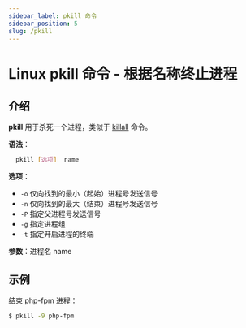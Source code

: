 ```yaml
---
sidebar_label: pkill 命令
sidebar_position: 5
slug: /pkill
---
```


# Linux pkill 命令 - 根据名称终止进程



## 介绍

**pkill** 用于杀死一个进程，类似于 [killall](/linux-command/killall/) 命令。

**语法**：

```bash
  pkill [选项]  name
```

**选项**：

- `-o` 仅向找到的最小（起始）进程号发送信号
- `-n` 仅向找到的最大（结束）进程号发送信号
- `-P` 指定父进程号发送信号
- `-g` 指定进程组
- `-t` 指定开启进程的终端

**参数**：进程名 name



## 示例

结束 php-fpm 进程：

```bash
$ pkill -9 php-fpm
```

